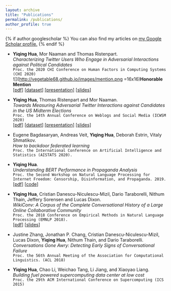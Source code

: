 ```yaml
---
layout: archive
title: "Publications"
permalink: /publications/
author_profile: true
---
```


{% if author.googlescholar %}
  You can also find my articles on <u><a href="{{author.googlescholar}}">my Google Scholar profile</a>.</u>
{% endif %}



* **Yiqing Hua**, Mor Naaman and Thomas Ristenpart.  
*Characterizing Twitter Users Who Engage in Adversarial Interactions against Political Candidates*   
`Proc. the 2020 CHI Conference on Human Factors in Computing Systems (CHI 2020)`   
![](http://vegetable68.github.io/images/mention.png =16x16)**Honorable Mention**  
[[pdf](http://vegetable68.github.io/papers/adversarial_user_chi2020.pdf)]
[[dataset](https://figshare.com/articles/U_S_Midterm_Election_Twitter_Dataset_2018/11374062)]
[[presentation]](https://www.youtube.com/watch?v=hdap4ndgqUk)
[[slides](http://vegetable68.github.io/slides/chi2020_slides.pdf)]

* **Yiqing Hua**, Thomas Ristenpart and Mor Naaman.  
*Towards Measuring Adversarial Twitter Interactions against Candidates in the US Midterm Elections*   
`Proc. the 14th Annual Conference on Weblogs and Social Media (ICWSM 2020)`   
[[pdf](http://vegetable68.github.io/papers/adversarial_candidates_icwsm2020.pdf)]
[[dataset](https://figshare.com/articles/U_S_Midterm_Election_Twitter_Dataset_2018/11374062)]
[[presentation]](https://youtu.be/skS0L5RrYJk)
[[slides]](http://vegetable68.github.io/slides/icwsm2020_slides.pdf)

* Eugene Bagdasaryan, Andreas Veit, **Yiqing Hua**, Deborah Estrin, Vitaly Shmatikov.   
*How to backdoor federated learning*   
`Proc. the International Conference on Artificial Intelligence and Statistics (AISTATS 2020).`


* **Yiqing Hua**.  
*Understanding BERT Performance in Propaganda Analysis*    
`Proc. the Second Workshop on Natural Language Processing for Internet Freedom: Censorship, Disinformation, and Propaganda. 2019.`    
[[pdf](http://vegetable68.github.io/papers/bert_propaganda_emnlp2019.pdf)]
[[code](https://github.com/vegetable68/propaganda_detection)]

* **Yiqing Hua**, Cristian Danescu-Niculescu-Mizil, Dario Taraborelli, Nithum Thain, Jeffery Sorensen and Lucas Dixon.  
*WikiConv: A Corpus of the Complete Conversational History of a Large Online Collaborative Community*     
`Proc. the 2018 Conference on Empirical Methods in Natural Language Processing (EMNLP 2018).`    
[[pdf](http://vegetable68.github.io/papers/wikiconv_emnlp2018.pdf)]
[[slides](http://vegetable68.github.io/slides/wikiconv_emnlp2018.pdf)]

* Justine Zhang, Jonathan P. Chang, Cristian Danescu-Niculescu-Mizil, Lucas Dixon, **Yiqing Hua**, Nithum Thain, and Dario Taraborelli.  
*Conversations Gone Awry: Detecting Early Signs of Conversational Failure*    
`Proc. the 56th Annual Meeting of the Association for Computational Linguistics. (ACL 2018)`    

* **Yiqing Hua**, Chao Li, Weichao Tang, Li Jiang, and Xiaoyao Liang.   
*Building fuel powered supercomputing data center at low cost*    
`Proc. the 29th ACM International Conference on Supercomputing (ICS 2015)`    


